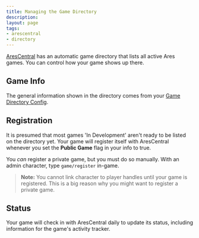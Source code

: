 ```yaml
---
title: Managing the Game Directory
description:
layout: page
tags: 
- arescentral
- directory
---
```


[AresCentral](http://arescentral.aresmush.com) has an automatic game directory that lists all active Ares games.  You can control how your game shows up there.

## Game Info

The general information shown in the directory comes from your [Game Directory Config](/tutorials/config/game_dir.html).

## Registration

It is presumed that most games 'In Development' aren't ready to be listed on the directory yet.  Your game will register itself with AresCentral whenever you set the **Public Game** flag in your info to true.

You *can* register a private game, but you must do so manually.  With an admin character, type `game/register` in-game.

> <i class="fa fa-exclamation-triangle"></i> **Note:** You cannot link character to player handles until your game is registered.  This is a big reason why you might want to register a private game.

## Status

Your game will check in with AresCentral daily to update its status, including information for the game's activity tracker.